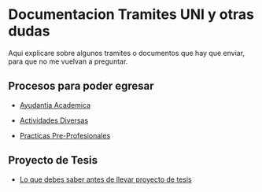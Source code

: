 # Documentacion Tramites UNI y otras dudas

Aqui explicare sobre algunos tramites o documentos que hay que enviar, para que no me vuelvan a preguntar.

## Procesos para poder egresar

- [Ayudantia Academica](/ayudantia-academica)

- [Actividades Diversas](/actividades-diversas)

- [Practicas Pre-Profesionales](/practicas-pre)

## Proyecto de Tesis

- [Lo que debes saber antes de llevar proyecto de tesis](/tesis)